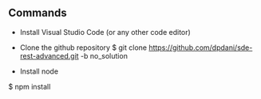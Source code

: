 ## Commands

- Install Visual Studio Code (or any other code editor)

- Clone the github repository
    $ git clone https://github.com/dpdani/sde-rest-advanced.git -b no_solution

- Install node

$ npm install
